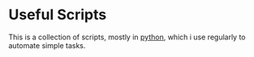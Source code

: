 # Useful Scripts

This is a collection of scripts, mostly in [python](https://www.python.org/), which i use regularly to automate simple tasks.
